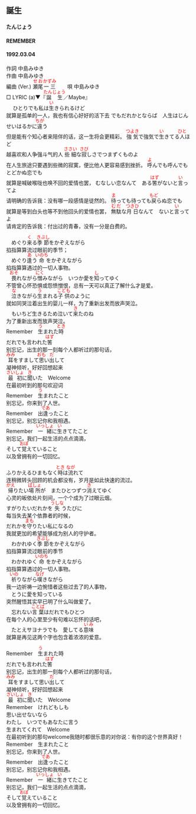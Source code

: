 <style type="text/css">
	ruby{
	    ruby-position: over;
	}
	ruby > rt{font-size: 12px;color:red;}
	p{font:16px;font-size: '楷体'}
</style>
## 誕生
#### たんじょう
#### REMEMBER
####  1992.03.04


作詞     中島みゆき  
作曲      中島みゆき  
編曲 (Ver.) <ruby><rb>瀬尾</rb><rp>(</rp><rt>せお</rt><rp>)</rp></ruby><ruby><rb>一三</rb><rp>(</rp><rt>かずみ</rt><rp>)</rp></ruby>　　 
唄     中島みゆき   
□ LYRIC (a)▼『<ruby><rb>誕生</rb><rp>(</rp><rt>たんじょう</rt><rp>)</rp></ruby>／Maybe』  
  　
ひとりでも私は<ruby><rb>生</rb><rp>(</rp><rt>い</rt><rp>)</rp></ruby>きられるけど   
就算是孤单的一人，我也有信心好好的活下去 
でもだれかとならば　人生は</rb><rp>(</rp><rt>じんせい</rt><rp>)</rp></ruby>はるかに<ruby><rb>違</rb><rp>(</rp><rt>ちが</rt><rp>)</rp></ruby>う   
但是能有个知心者来陪伴的话，这一生将会更精彩。 
<ruby><rb>強気</rb><rp>(</rp><rt>つよき</rt><rp>)</rp></ruby>で強気で<ruby><rb>生</rb><rp>(</rp><rt>い</rt><rp>)</rp></ruby>きてる<ruby><rb>人</rb><rp>(</rp><rt>ひと</rt><rp>)</rp></ruby>ほど   
越喜欢和人争强斗气的人 
<ruby><rb>些細</rb><rp>(</rp><rt>ささい</rt><rp>)</rp></ruby>な<ruby><rb>寂</rb><rp>(</rp><rt>さび</rt><rp>)</rp></ruby>しさでつまずくものよ   
在人生旅途只要遇到些微的寂寞，便比他人更容易感到挫折。 
<ruby><rb>呼</rb><rp>(</rp><rt>よ</rt><rp>)</rp></ruby>んでも呼んでもとどかぬ恋でも   
就算是喊破喉咙也唤不回的爱情也罢， 
むなしい恋なんて　ある<ruby><rb>筈</rb><rp>(</rp><rt>はず</rt><rp>)</rp></ruby>がないと<ruby><rb>言</rb><rp>(</rp><rt>い</rt><rp>)</rp></ruby>ってよ   
请明确的告诉我：没有哪一段感情是徒然的。 
<ruby><rb>待</rb><rp>(</rp><rt>ま</rt><rp>)</rp></ruby>っても待っても<ruby><rb>戻</rb><rp>(</rp><rt>もど</rt><rp>)</rp></ruby>らぬ恋でも   
就算是等到白头也等不到他回头的爱情也罢， 
<ruby><rb>無駄</rb><rp>(</rp><rt>むだ</rt><rp>)</rp></ruby>な<ruby><rb>月日</rb><rp>(</rp><rt>つきひ</rt><rp>)</rp></ruby>なんて　ないと<ruby><rb>言</rb><rp>(</rp><rt>い</rt><rp>)</rp></ruby>ってよ   
请肯定的告诉我：付出过的青春，没有一分是白费的。

　めぐり<ruby><rb>来</rb><rp>(</rp><rt>く</rt><rp>)</rp></ruby>る<ruby><rb>季節</rb><rp>(</rp><rt>きぶし</rt><rp>)</rp></ruby>をかぞえながら   
  掐指算算流过眼前的季节；   
　めぐり<ruby><rb>逢</rb><rp>(</rp><rt>あ</rt><rp>)</rp></ruby>う<ruby><rb>命</rb><rp>(</rp><rt>いのち</rt><rp>)</rp></ruby>をかぞえながら   
  掐指算算遇过的一切人事物。   
　<ruby><rb>畏</rb><rp>(</rp><rt>おそ</rt><rp>)</rp></ruby>れながら<ruby><rb>憎</rb><rp>(</rp><rt>にく</rt><rp>)</rp></ruby>みながら　いつか愛を<ruby><rb>知</rb><rp>(</rp><rt>し</rt><rp>)</rp></ruby>ってゆく   
  不管曾心怀恐惧或怨愤憎恨，总有一天可以真正了解什么才是爱。   
　<ruby><rb>泣</rb><rp>(</rp><rt>な</rt><rp>)</rp></ruby>きながら<ruby><rb>生</rb><rp>(</rp><rt>う</rt><rp>)</rp></ruby>まれる<ruby><rb>子供</rb><rp>(</rp><rt>こども</rt><rp>)</rp></ruby>のように   
  就如同哭泣着出生的婴儿一样，为了重新出发而放声哭泣。   
　もいちど生きるため泣いて<ruby><rb>来</rb><rp>(</rp><rt>き</rt><rp>)</rp></ruby>たのね   
  为了重新出发而放声哭泣。   
Remember　<ruby><rb>生</rb><rp>(</rp><rt>う</rt><rp>)</rp></ruby>まれた<ruby><rb>時</rb><rp>(</rp><rt>とき</rt><rp>)</rp></ruby>   
だれでも言われた<ruby><rb>筈</rb><rp>(</rp><rt>はず</rt><rp>)</rp></ruby>   
别忘记，出生的那一刻每个人都听过的那句话，   
<ruby><rb>耳</rb><rp>(</rp><rt>みみ</rt><rp>)</rp></ruby>をすまして<ruby><rb>思</rb><rp>(</rp><rt>おも</rt><rp>)</rp></ruby>い<ruby><rb>出</rb><rp>(</rp><rt>だ</rt><rp>)</rp></ruby>して   
凝神倾听，好好回想起来   
<ruby><rb>最初</rb><rp>(</rp><rt>さいしょ</rt><rp>)</rp></ruby>に<ruby><rb>聞</rb><rp>(</rp><rt>き</rt><rp>)</rp></ruby>いた　Welcome   
在最初听到的那句欢迎词   
Remember　<ruby><rb>生</rb><rp>(</rp><rt>う</rt><rp>)</rp></ruby>まれたこと   
别忘记，你来到了人世。   
Remember　出<ruby><rb>逢</rb><rp>(</rp><rt>であ</rt><rp>)</rp></ruby>ったこと   
别忘记，别忘记你和我相遇。   
Remember　<ruby><rb>一緒</rb><rp>(</rp><rt>いっしょ</rt><rp>)</rp></ruby>に<ruby><rb>生</rb><rp>(</rp><rt>い</rt><rp>)</rp></ruby>きてたこと   
别忘记，我们一起生活的点点滴滴，   
そして<ruby><rb>覚</rb><rp>(</rp><rt>おぼ</rt><rp>)</rp></ruby>えていること   
以及曾拥有的一切回忆。   
  
ふりかえるひまもなく<ruby><rb>時</rb><rp>(</rp><rt>とき</rt><rp>)</rp></ruby>は<ruby><rb>流</rb><rp>(</rp><rt>なが</rt><rp>)</rp></ruby>れて   
连稍微转头回顾的机会都没有，岁月是如此快速的流过。   
<ruby><rb>帰</rb><rp>(</rp><rt>かえ</rt><rp>)</rp></ruby>りたい<ruby><rb>場所</rb><rp>(</rp><rt>ばしょ</rt><rp>)</rp></ruby>が　またひとつずつ<ruby><rb>消</rb><rp>(</rp><rt>き</rt><rp>)</rp></ruby>えてゆく   
心灵的皈依处片刻间，一个个成为了过眼云烟。   
すがりたいだれかを<ruby><rb>失</rb><rp>(</rp><rt>うしな</rt><rp>)</rp></ruby>うたびに   
每当失去某个依靠者的时候，   
だれかを<ruby><rb>守</rb><rp>(</rp><rt>まも</rt><rp>)</rp></ruby>りたい私になるの   
我就更加的希望能够成为别人的守护者。   
　わかれゆく<ruby><rb>季節</rb><rp>(</rp><rt>きぶし</rt><rp>)</rp></ruby>をかぞえながら   
  掐指算算流过眼前的季节   
　わかれゆく<ruby><rb>命</rb><rp>(</rp><rt>いのち</rt><rp>)</rp></ruby>をかぞえながら   
  掐指算算遇过的一切人事物。   
　<ruby><rb>祈</rb><rp>(</rp><rt>いの</rt><rp>)</rp></ruby>りながら<ruby><rb>嘆</rb><rp>(</rp><rt>なげ</rt><rp>)</rp></ruby>きながら   
  我一边祈祷一边惋惜者这些过去了的人事物，   
　とうに愛を知っている   
  突然醒悟其实早已明了什么叫做爱了。   
　忘れない<ruby><rb>言葉</rb><rp>(</rp><rt>ことば</rt><rp>)</rp></ruby>はだれでもひとつ   
  在每个人的心里至少有句难以忘怀的话吧，   
　たとえサヨナラでも　愛してる<ruby><rb>意味</rb><rp>(</rp><rt>いみ</rt><rp>)</rp></ruby>   
  就算是再见这两个字也包含着浓浓的爱意。  

Remember　<ruby><rb>生</rb><rp>(</rp><rt>う</rt><rp>)</rp></ruby>まれた時   
だれでも言われた<ruby><rb>筈</rb><rp>(</rp><rt>はず</rt><rp>)</rp></ruby>   
别忘记，出生的那一刻每个人都听过的那句话，   
<ruby><rb>耳</rb><rp>(</rp><rt>みみ</rt><rp>)</rp></ruby>をすまして思い<ruby><rb>出</rb><rp>(</rp><rt>だ</rt><rp>)</rp></ruby>して   
凝神倾听，好好回想起来   
<ruby><rb>最初</rb><rp>(</rp><rt>さいしょ</rt><rp>)</rp></ruby>に<ruby><rb>聞</rb><rp>(</rp><rt>き</rt><rp>)</rp></ruby>いた　Welcome   
Remember　けれどもしも   
思い出せないなら   
わたし　いつでもあなたに言う   
生まれてくれて　Welcome   
在最初听到的那句welcome我随时都很乐意的对你说：有你的这个世界真好！   
Remember　生まれたこと   
别忘记，你来到了人世。   
Remember　出<ruby><rb>逢</rb><rp>(</rp><rt>であ</rt><rp>)</rp></ruby>ったこと   
别忘记，别忘记你和我相遇。   
Remember　<ruby><rb>一緒</rb><rp>(</rp><rt>いっしょ</rt><rp>)</rp></ruby>に<ruby><rb>生</rb><rp>(</rp><rt>い</rt><rp>)</rp></ruby>きてたこと   
别忘记，我们一起生活的点点滴滴，   
そして<ruby><rb>覚</rb><rp>(</rp><rt>おぼ</rt><rp>)</rp></ruby>えていること   
以及曾拥有的一切回忆。  